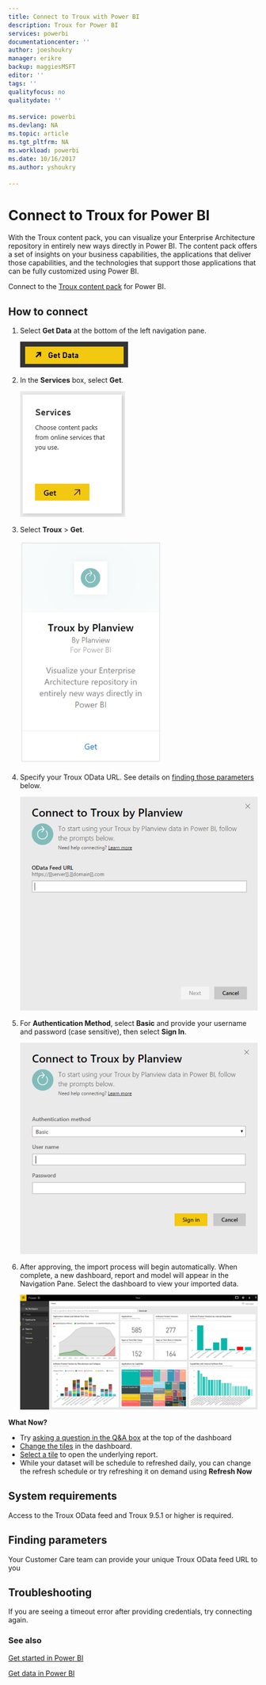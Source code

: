 ```yaml
---
title: Connect to Troux with Power BI
description: Troux for Power BI
services: powerbi
documentationcenter: ''
author: joeshoukry
manager: erikre
backup: maggiesMSFT
editor: ''
tags: ''
qualityfocus: no
qualitydate: ''

ms.service: powerbi
ms.devlang: NA
ms.topic: article
ms.tgt_pltfrm: NA
ms.workload: powerbi
ms.date: 10/16/2017
ms.author: yshoukry

---
```

# Connect to Troux for Power BI
With the Troux content pack, you can visualize your Enterprise Architecture repository in entirely new ways directly in Power BI. The content pack offers a set of insights on your business capabilities, the applications that deliver those capabilities, and the technologies that support those applications that can be fully customized using Power BI.

Connect to the [Troux content pack](https://app.powerbi.com/getdata/services/troux) for Power BI.

## How to connect
1. Select **Get Data** at the bottom of the left navigation pane.
   
   ![](media/service-connect-to-troux/getdata.png)
2. In the **Services** box, select **Get**.
   
   ![](media/service-connect-to-troux/services.png)
3. Select **Troux** \>  **Get**.
   
   ![](media/service-connect-to-troux/troux.png)
4. Specify your Troux OData URL. See details on [finding those parameters](#FindingParams) below.
   
   ![](media/service-connect-to-troux/params.png)
5. For **Authentication Method**, select **Basic** and provide your username and password (case sensitive), then select **Sign In**.
   
    ![](media/service-connect-to-troux/creds.png)
6. After approving, the import process will begin automatically. When complete, a new dashboard, report and model will appear in the Navigation Pane. Select the dashboard to view your imported data.
   
     ![](media/service-connect-to-troux/dashboard.png)

**What Now?**

* Try [asking a question in the Q&A box](service-q-and-a.md) at the top of the dashboard
* [Change the tiles](service-dashboard-edit-tile.md) in the dashboard.
* [Select a tile](service-dashboard-tiles.md) to open the underlying report.
* While your dataset will be schedule to refreshed daily, you can change the refresh schedule or try refreshing it on demand using **Refresh Now**

## System requirements
Access to the Troux OData feed and Troux 9.5.1 or higher is required.

<a name="FindingParams"></a>

## Finding parameters
Your Customer Care team can provide your unique Troux OData feed URL to you

## Troubleshooting
If you are seeing a timeout error after providing credentials, try connecting again.

### See also
[Get started in Power BI](service-get-started.md)

[Get data in Power BI](service-get-data.md)

